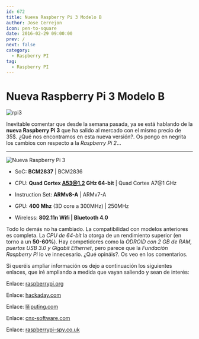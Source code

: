 ```yaml
---
id: 672
title: Nueva Raspberry Pi 3 Modelo B
author: Jose Cerrejon
icon: pen-to-square
date: 2016-02-29 09:00:00
prev: /
next: false
category:
  - Raspberry PI
tag:
  - Raspberry PI
---
```


# Nueva Raspberry Pi 3 Modelo B

![rpi3](/images/2016/02/rpi3.png)

Inevitable comentar que desde la semana pasada, ya se está hablando de la **nueva Raspberry Pi 3** que ha salido al mercado con el mismo precio de 35$. ¿Qué nos encontramos en esta nueva versión?. Os pongo en negrita los cambios con respecto a la *Raspberry Pi 2*...

- - -
![Nueva Raspberry Pi 3](/images/2016/02/Raspberry_Pi_3_Large.jpg "Nueva Raspberry Pi 3")

* SoC: **BCM2837** | BCM2836

* CPU: **Quad Cortex A53@1.2 GHz 64-bit** | Quad Cortex A7@1 GHz

* Instruction Set: **ARMv8-A** | ARMv7-A 

* GPU: **400 Mhz** (3D core a 300MHz) | 250MHz

* Wireless: **802.11n Wifi | Bluetooth 4.0**

Todo lo demás no ha cambiado. La compatibilidad con modelos anteriores es completa. La *CPU de 64-bit* la otorga de un rendimiento superior (en torno a un **50-60%**). Hay competidores como la *ODROID con 2 GB de RAM, puertos USB 3.0 y Gigabit Ethernet*, pero parece que la *Fundación Raspberry Pi* lo ve innecesario. ¿Qué opináis?. Os veo en los comentarios.

Si queréis ampliar información os dejo a continuación los siguientes enlaces, que iré ampliando a medida que vayan saliendo y sean de interés:

Enlace: [raspberrypi.org](https://www.raspberrypi.org/blog/raspberry-pi-3-on-sale/)

Enlace: [hackaday.com](https://hackaday.com/2016/02/28/introducing-the-raspberry-pi-3/)

Enlace: [liliputing.com](http://liliputing.com/2016/02/raspberry-pi-3-to-feature-on-board-wifi-bluetooth.html)

Enlace: [cnx-software.com](http://www.cnx-software.com/2016/02/29/raspberry-pi-3-board-is-powered-by-broadcom-bcm2827-cortex-a53-processor-sells-for-35/)

Enlace: [raspberrypi-spy.co.uk](http://www.raspberrypi-spy.co.uk/2016/02/introducing-the-raspberry-pi-3-model-b/)